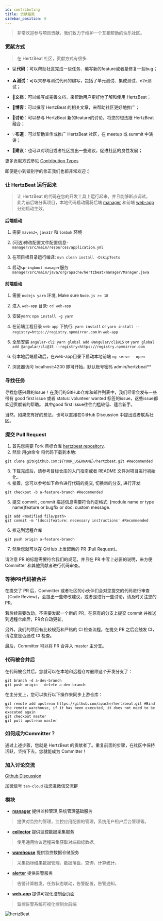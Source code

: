 ```yaml
---
id: contributing  
title: 贡献指南
sidebar_position: 0
---
```


<!--
    Licensed to the Apache Software Foundation (ASF) under one or more
    contributor license agreements.  See the NOTICE file distributed with
    this work for additional information regarding copyright ownership.
    The ASF licenses this file to You under the Apache License, Version 2.0
    (the "License"); you may not use this file except in compliance with
    the License.  You may obtain a copy of the License at

       https://www.apache.org/licenses/LICENSE-2.0

    Unless required by applicable law or agreed to in writing, software
    distributed under the License is distributed on an "AS IS" BASIS,
    WITHOUT WARRANTIES OR CONDITIONS OF ANY KIND, either express or implied.
    See the License for the specific language governing permissions and
    limitations under the License.
-->

> 非常欢迎参与项目贡献，我们致力于维护一个互相帮助的快乐社区。

### 贡献方式

> 在 HertzBeat 社区，贡献方式有很多:

- 💻**代码**：可以帮助社区完成一些任务、编写新的feature或者是修复一些bug；

- ⚠️**测试**：可以来参与测试代码的编写，包括了单元测试、集成测试、e2e测试；

- 📖**文档**：可以编写或完善文档，来帮助用户更好地了解和使用 HertzBeat；

- 📝**博客**：可以撰写 HertzBeat 的相关文章，来帮助社区更好地推广；

- 🤔**讨论**：可以参与 HertzBeat 新的feature的讨论，将您的想法跟 HertzBeat 融合；

- 💡**布道**：可以帮助宣传或推广 HertzBeat 社区，在 meetup 或 summit 中演讲；

- 💬**建议**：也可以对项目或者社区提出一些建议，促进社区的良性发展；

更多贡献方式参见 [Contribution Types](https://allcontributors.org/docs/en/emoji-key)

即便是小到错别字的修正我们也都非常欢迎 :)

### 让 HertzBeat 运行起来

> 让 HertzBeat 的代码在您的开发工具上运行起来，并且能够断点调试。   
> 此为前后端分离项目，本地代码启动需将后端 [manager](https://github.com/apache/hertzbeat/tree/master/manager) 和前端 [web-app](https://github.com/apache/hertzbeat/tree/master/web-app) 分别启动生效。

#### 后端启动

1. 需要 `maven3+`, `java17` 和 `lombok` 环境

2. (可选)修改配置文件配置信息-`manager/src/main/resources/application.yml`

3. 在项目根目录运行编译: `mvn clean install -DskipTests`

4. 启动`springboot manager`服务 `manager/src/main/java/org/apache/hertzbeat/manager/Manager.java`

#### 前端启动

1. 需要 `nodejs yarn` 环境, Make sure `Node.js >= 18`

2. 进入 `web-app` 目录: `cd web-app`

3. 安装yarn: `npm install -g yarn`

4. 在前端工程目录 `web-app` 下执行: `yarn install` or `yarn install --registry=https://registry.npmmirror.com` in `web-app`

5. 全局安装 `angular-cli`: `yarn global add @angular/cli@15` or `yarn global add @angular/cli@15 --registry=https://registry.npmmirror.com`

6. 待本地后端启动后，在web-app目录下启动本地前端 `ng serve --open`

7. 浏览器访问 localhost:4200 即可开始，默认账号密码 admin/hertzbeat**

### 寻找任务

寻找您感兴趣的Issue！在我们的GitHub仓库和邮件列表中，我们经常会发布一些带有 good first issue 或者 status: volunteer wanted 标签的issue，这些issue都欢迎贡献者的帮助。
其中good first issue往往门槛较低、适合新手。

当然，如果您有好的想法，也可以直接在GitHub Discussion 中提出或者联系社区。

### 提交 Pull Request

1. 首先您需要 Fork 目标仓库 [hertzbeat repository](https://github.com/apache/hertzbeat).
2. 然后 用git命令 将代码下载到本地:
```shell
git clone git@github.com:${YOUR_USERNAME}/hertzbeat.git #Recommended  
```
3. 下载完成后，请参考目标仓库的入门指南或者 README 文件对项目进行初始化。
4. 接着，您可以参考如下命令进行代码的提交, 切换新的分支, 进行开发:
```shell
git checkout -b a-feature-branch #Recommended  
```
5. 提交 commit , commit 描述信息需要符合约定格式: [module name or type name]feature or bugfix or doc: custom message.
```shell
git add <modified file/path> 
git commit -m '[docs]feature: necessary instructions' #Recommended 
```
6. 推送到远程仓库
```shell
git push origin a-feature-branch   
```
7. 然后您就可以在 GitHub 上发起新的 PR (Pull Request)。

请注意 PR 的标题需要符合我们的规范，并且在 PR 中写上必要的说明，来方便 Committer 和其他贡献者进行代码审查。

### 等待PR代码被合并

在提交了 PR 后，Committer 或者社区的小伙伴们会对您提交的代码进行审查（Code Review），会提出一些修改建议，或者是进行一些讨论，请及时关注您的PR。

若后续需要改动，不需要发起一个新的 PR，在原有的分支上提交 commit 并推送到远程仓库后，PR会自动更新。

另外，我们的项目有比较规范和严格的 CI 检查流程，在提交 PR 之后会触发 CI，请注意是否通过 CI 检查。

最后，Committer 可以将 PR 合并入 master 主分支。

### 代码被合并后

在代码被合并后，您就可以在本地和远程仓库删除这个开发分支了：

```shell
git branch -d a-dev-branch
git push origin --delete a-dev-branch
```

在主分支上，您可以执行以下操作来同步上游仓库：

```shell
git remote add upstream https://github.com/apache/hertzbeat.git #Bind the remote warehouse, if it has been executed, it does not need to be executed again
git checkout master 
git pull upstream master
```

### 如何成为Committer？

通过上述步骤，您就是 HertzBeat 的贡献者了。重复前面的步骤，在社区中保持活跃，坚持下去，您就能成为 Committer！

### 加入讨论交流

[Github Discussion](https://github.com/apache/hertzbeat/discussions)

加微信号 `tan-cloud` 拉您进微信交流群

### 模块

- **[manager](https://github.com/apache/hertzbeat/tree/master/manager)** 提供监控管理,系统管理基础服务
> 提供对监控的管理，监控应用配置的管理，系统用户租户后台管理等。
- **[collector](https://github.com/apache/hertzbeat/tree/master/collector)** 提供监控数据采集服务
> 使用通用协议远程采集获取对端指标数据。
- **[warehouse](https://github.com/apache/hertzbeat/tree/master/warehouse)** 提供监控数据仓储服务
> 采集指标结果数据管理，数据落盘，查询，计算统计。
- **[alerter](https://github.com/apache/hertzbeat/tree/master/alerter)** 提供告警服务
> 告警计算触发，任务状态联动，告警配置，告警通知。
- **[web-app](https://github.com/apache/hertzbeat/tree/master/web-app)** 提供可视化控制台页面
> 监控告警系统可视化控制台前端

![hertzBeat](/img/docs/hertzbeat-arch.png)
